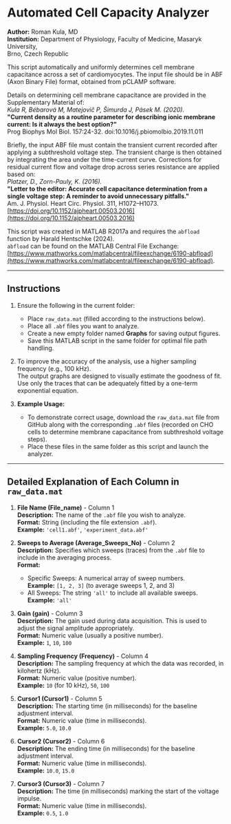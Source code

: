 # Automated Cell Capacity Analyzer

**Author:** Roman Kula, MD  
**Institution:** Department of Physiology, Faculty of Medicine, Masaryk University,  
Brno, Czech Republic  

This script automatically and uniformly determines cell membrane capacitance across a set of cardiomyocytes. The input file should be in ABF (Axon Binary File) format, obtained from pCLAMP software.

Details on determining cell membrane capacitance are provided in the Supplementary Material of:  
*Kula R, Bébarová M, Matejovič P, Šimurda J, Pásek M. (2020).*  
**"Current density as a routine parameter for describing ionic membrane current: Is it always the best option?"**  
Prog Biophys Mol Biol. 157:24-32. doi:10.1016/j.pbiomolbio.2019.11.011  

Briefly, the input ABF file must contain the transient current recorded after applying a subthreshold voltage step. The transient charge is then obtained by integrating the area under the time-current curve. Corrections for residual current flow and voltage drop across series resistance are applied based on:  
*Platzer, D., Zorn-Pauly, K. (2016).*  
**"Letter to the editor: Accurate cell capacitance determination from a single voltage step: A reminder to avoid unnecessary pitfalls."**  
Am. J. Physiol. Heart Circ. Physiol. 311, H1072–H1073. [https://doi.org/10.1152/ajpheart.00503.2016](https://doi.org/10.1152/ajpheart.00503.2016)  

This script was created in MATLAB R2017a and requires the `abfload` function by Harald Hentschke (2024).  
`abfload` can be found on the MATLAB Central File Exchange: [https://www.mathworks.com/matlabcentral/fileexchange/6190-abfload](https://www.mathworks.com/matlabcentral/fileexchange/6190-abfload).

---

## Instructions

1. Ensure the following in the current folder:
   - Place `raw_data.mat` (filled according to the instructions below).
   - Place all `.abf` files you want to analyze.
   - Create a new empty folder named **Graphs** for saving output figures.
   - Save this MATLAB script in the same folder for optimal file path handling.

2. To improve the accuracy of the analysis, use a higher sampling frequency (e.g., 100 kHz).  
   The output graphs are designed to visually estimate the goodness of fit.  
   Use only the traces that can be adequately fitted by a one-term exponential equation.

3. **Example Usage:**
   - To demonstrate correct usage, download the `raw_data.mat` file from GitHub along with the corresponding `.abf` files (recorded on CHO cells to determine membrane capacitance from subthreshold voltage steps).
   - Place these files in the same folder as this script and launch the analyzer.

---

## Detailed Explanation of Each Column in `raw_data.mat`

1. **File Name (File_name)** - Column 1  
   **Description:** The name of the `.abf` file you wish to analyze.  
   **Format:** String (including the file extension `.abf`).  
   **Example:** `'cell1.abf'`, `'experiment_data.abf'`

2. **Sweeps to Average (Average_Sweeps_No)** - Column 2  
   **Description:** Specifies which sweeps (traces) from the `.abf` file to include in the averaging process.  
   **Format:**  
   - Specific Sweeps: A numerical array of sweep numbers.  
     **Example:** `[1, 2, 3]` (to average sweeps 1, 2, and 3)  
   - All Sweeps: The string `'all'` to include all available sweeps.  
     **Example:** `'all'`

3. **Gain (gain)** - Column 3  
   **Description:** The gain used during data acquisition. This is used to adjust the signal amplitude appropriately.  
   **Format:** Numeric value (usually a positive number).  
   **Example:** `1`, `10`, `100`

4. **Sampling Frequency (Frequency)** - Column 4  
   **Description:** The sampling frequency at which the data was recorded, in kilohertz (kHz).  
   **Format:** Numeric value (positive number).  
   **Example:** `10` (for 10 kHz), `50`, `100`

5. **Cursor1 (Cursor1)** - Column 5  
   **Description:** The starting time (in milliseconds) for the baseline adjustment interval.  
   **Format:** Numeric value (time in milliseconds).  
   **Example:** `5.0`, `10.0`

6. **Cursor2 (Cursor2)** - Column 6  
   **Description:** The ending time (in milliseconds) for the baseline adjustment interval.  
   **Format:** Numeric value (time in milliseconds).  
   **Example:** `10.0`, `15.0`

7. **Cursor3 (Cursor3)** - Column 7  
   **Description:** The time (in milliseconds) marking the start of the voltage impulse.  
   **Format:** Numeric value (time in milliseconds).  
   **Example:** `0.5`, `1.0`
